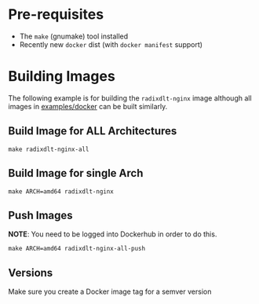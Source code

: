 # Pre-requisites

* The `make` (gnumake) tool installed
* Recently new `docker` dist (with `docker manifest` support)

# Building Images

The following example is for building the `radixdlt-nginx` image although all images in [examples/docker](https://github.com/radixdlt/node-runner/blob/master/example/docker) can be built similarly.

## Build Image for ALL Architectures

```shell
make radixdlt-nginx-all
```

## Build Image for single Arch

```shell
make ARCH=amd64 radixdlt-nginx
```

## Push Images

**NOTE**: You need to be logged into Dockerhub in order to do this.

```shell
make ARCH=amd64 radixdlt-nginx-all-push
```

## Versions
Make sure you create a Docker image tag for a semver version
